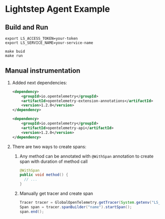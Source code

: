 # Lightstep Agent Example

## Build and Run
```shell script
export LS_ACCESS_TOKEN=your-token
export LS_SERVICE_NAME=your-service-name

make buid
make run
```

## Manual instrumentation

1. Added next dependencies:
    ```xml
    <dependency>
        <groupId>io.opentelemetry</groupId>
        <artifactId>opentelemetry-extension-annotations</artifactId>
        <version>1.2.0</version>
    </dependency>

    <dependency>
        <groupId>io.opentelemetry</groupId>
        <artifactId>opentelemetry-api</artifactId>
        <version>1.2.0</version>
    </dependency>
    ```

1. There are two ways to create spans:

    1. Any method can be annotated with `@WithSpan` annotation to create span with duration of method call
        ```java
        @WithSpan
        public void method() {
          // ...
        }
        ```

    1. Manually get tracer and create span
        ```java
        Tracer tracer = GlobalOpenTelemetry.getTracer(System.getenv("LS_SERVICE_NAME"));
        Span span = tracer.spanBuilder("name").startSpan();
        span.end();
        ```

